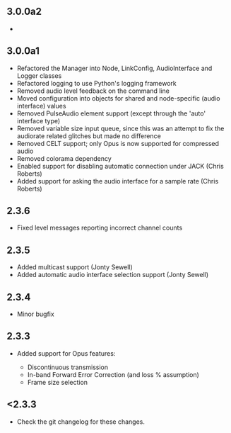 
## 3.0.0a2

* 

## 3.0.0a1

* Refactored the Manager into Node, LinkConfig, AudioInterface and Logger classes
* Refactored logging to use Python's logging framework
* Removed audio level feedback on the command line
* Moved configuration into objects for shared and node-specific (audio interface) values
* Removed PulseAudio element support (except through the 'auto' interface type)
* Removed variable size input queue, since this was an attempt to fix the audiorate related glitches but made no difference
* Removed CELT support; only Opus is now supported for compressed audio
* Removed colorama dependency
* Enabled support for disabling automatic connection under JACK (Chris Roberts)
* Added support for asking the audio interface for a sample rate (Chris Roberts)

## 2.3.6

* Fixed level messages reporting incorrect channel counts

## 2.3.5

* Added multicast support (Jonty Sewell)
* Added automatic audio interface selection support (Jonty Sewell)

## 2.3.4

* Minor bugfix

## 2.3.3

* Added support for Opus features:

    * Discontinuous transmission
    * In-band Forward Error Correction (and loss % assumption)
    * Frame size selection

## <2.3.3

* Check the git changelog for these changes.